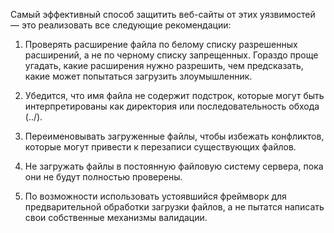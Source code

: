 Самый эффективный способ защитить веб-сайты от этих уязвимостей — это реализовать все следующие рекомендации:

1. Проверять расширение файла по белому списку разрешенных расширений, а не по черному списку запрещенных. Гораздо проще угадать, какие расширения нужно разрешить, чем предсказать, какие может попытаться загрузить злоумышленник.

2. Убедится, что имя файла не содержит подстрок, которые могут быть интерпретированы как директория или последовательность обхода (../).

3. Переименовывать загруженные файлы, чтобы избежать конфликтов, которые могут привести к перезаписи существующих файлов.

4. Не загружать файлы в постоянную файловую систему сервера, пока они не будут полностью проверены.

5. По возможности использовать устоявшийся фреймворк для предварительной обработки загрузки файлов, а не пытатся написать свои собственные механизмы валидации.


